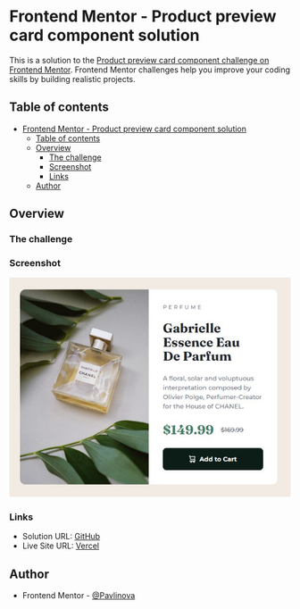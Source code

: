 # Frontend Mentor - Product preview card component solution

This is a solution to the [Product preview card component challenge on Frontend Mentor](https://www.frontendmentor.io/challenges/product-preview-card-component-GO7UmttRfa). Frontend Mentor challenges help you improve your coding skills by building realistic projects. 

## Table of contents

- [Frontend Mentor - Product preview card component solution](#frontend-mentor---product-preview-card-component-solution)
  - [Table of contents](#table-of-contents)
  - [Overview](#overview)
    - [The challenge](#the-challenge)
    - [Screenshot](#screenshot)
    - [Links](#links)
  - [Author](#author)

## Overview

### The challenge

### Screenshot

![Desktop](./desktop_active.jpg)

### Links

- Solution URL: [GitHub](https://github.com/Pavlinova/frontend_mentor/tree/main/product-preview-card-component)
- Live Site URL: [Vercel](https://product-preview-card-component-snowy-pi.vercel.app/)


## Author

- Frontend Mentor - [@Pavlinova](https://www.frontendmentor.io/profile/Pavlinova)


